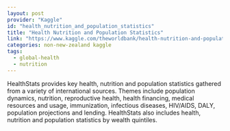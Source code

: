 ```yaml
---
layout: post
provider: "Kaggle"
id: "health_nutrition_and_population_statistics"
title: "Health Nutrition and Population Statistics"
link: "https://www.kaggle.com/theworldbank/health-nutrition-and-population-statistics"
categories: non-new-zealand kaggle
tags:
  - global-health
  - nutrition
---
```


HealthStats provides key health, nutrition and population statistics gathered from a variety of international sources. Themes include population dynamics, nutrition, reproductive health, health financing, medical resources and usage, immunization, infectious diseases, HIV/AIDS, DALY, population projections and lending. HealthStats also includes health, nutrition and population statistics by wealth quintiles.